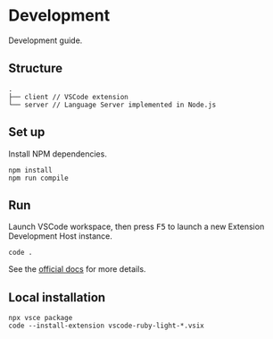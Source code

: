 # Development

Development guide.

## Structure

```
.
├── client // VSCode extension
└── server // Language Server implemented in Node.js
```

## Set up

Install NPM dependencies.

```
npm install
npm run compile
```

## Run

Launch VSCode workspace, then press <kbd>F5</kbd> to launch a new Extension Development Host instance.

```
code .
```

See the [official docs](https://code.visualstudio.com/api/language-extensions/language-server-extension-guide) for more details.

## Local installation

```
npx vsce package
code --install-extension vscode-ruby-light-*.vsix
```
